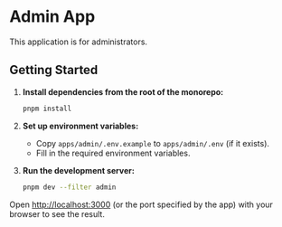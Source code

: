 # Admin App

This application is for administrators.

## Getting Started

1. **Install dependencies from the root of the monorepo:**
   ```bash
   pnpm install
   ```

2. **Set up environment variables:**
   - Copy `apps/admin/.env.example` to `apps/admin/.env` (if it exists).
   - Fill in the required environment variables.

3. **Run the development server:**
   ```bash
   pnpm dev --filter admin
   ```

Open [http://localhost:3000](http://localhost:3000) (or the port specified by the app) with your browser to see the result. 
